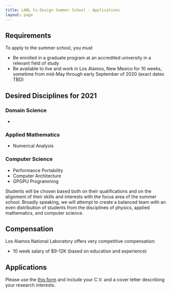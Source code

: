 ```yaml
---
title: LANL Co-Design Summer School - Applications
layout: page
---
```


## Requirements

To apply to the summer school, you must

- Be enrolled in a graduate program at an accredited university in a relevant field of study
- Be available to live and work in Los Alamos, New Mexico for 10 weeks, sometime from mid-May through early September of 2020 (exact dates TBD)

## Desired Disciplines for 2021

### Domain Science

* 

### Applied Mathematics

* Numerical Analysis

### Computer Science

* Performance Portability
* Computer Architecture
* GPGPU Programming

Students will be chosen based both on their qualifications and on the alignment of their skills and interests with the focus area of the summer school.  Broadly speaking, we will attempt to create a balanced team with an even distribution of students from the disciplines of physics, applied mathematics, and computer science.

## Compensation

Los Alamos National Laboratory offers very competitive compensation:

* 10 week salary of $9-12K (based on education and experience)

## Applications

Please use the [this form](https://docs.google.com/forms/d/e/1FAIpQLScRms45IMB43gY9odoSgshoTzIe4jZsQCqJBolsZ87IU3aY9Q/viewform) and include your C.V. and a cover letter describing your research interests.
